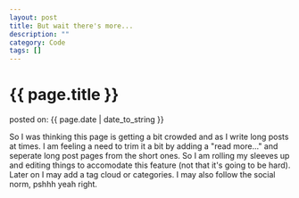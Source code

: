 ```yaml
---
layout: post
title: But wait there's more...
description: ""
category: Code
tags: []
---
```


# {{ page.title }}

<p class="meta">posted on: {{ page.date | date_to_string }}</p>

So I was thinking this page is getting a bit crowded and as I write long posts at times. I am feeling a need to trim it a bit by adding a "read more..." and seperate long post pages from the short ones. So I am rolling my sleeves up and editing things to accomodate this feature (not that it's going to be hard). Later on I may add a tag cloud or categories. I may also follow the social norm, pshhh yeah right. 

